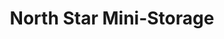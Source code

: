 ---
title: "North Star Mini-Storage"
url: /whitehorse/north-star-mini-storage-laberge-road-7/
shop: storage rental
---